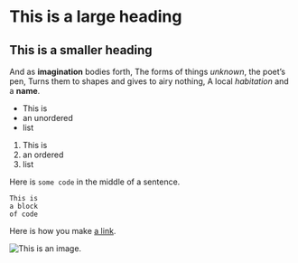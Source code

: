 # This is a large heading
## This is a smaller heading
And as **imagination** bodies forth,
The forms of things *unknown*, the poet’s pen, 
Turns them to shapes and gives to airy nothing,
A local *habitation* and a **name**.
 
- This is
- an unordered
- list

1. This is
2. an ordered
3. list

Here is `some code` in the middle of a sentence.
```
This is
a block
of code
```

Here is how you make [a link](https://www.wikipedia.org/).

![This is an image.](https://github.com/yihui/xaringan/releases/download/v0.0.2/karl-moustache.jpg)

